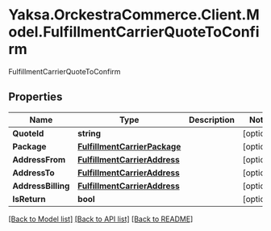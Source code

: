 # Yaksa.OrckestraCommerce.Client.Model.FulfillmentCarrierQuoteToConfirm
FulfillmentCarrierQuoteToConfirm

## Properties

Name | Type | Description | Notes
------------ | ------------- | ------------- | -------------
**QuoteId** | **string** |  | [optional] 
**Package** | [**FulfillmentCarrierPackage**](FulfillmentCarrierPackage.md) |  | [optional] 
**AddressFrom** | [**FulfillmentCarrierAddress**](FulfillmentCarrierAddress.md) |  | [optional] 
**AddressTo** | [**FulfillmentCarrierAddress**](FulfillmentCarrierAddress.md) |  | [optional] 
**AddressBilling** | [**FulfillmentCarrierAddress**](FulfillmentCarrierAddress.md) |  | [optional] 
**IsReturn** | **bool** |  | [optional] 

[[Back to Model list]](../README.md#documentation-for-models) [[Back to API list]](../README.md#documentation-for-api-endpoints) [[Back to README]](../README.md)

